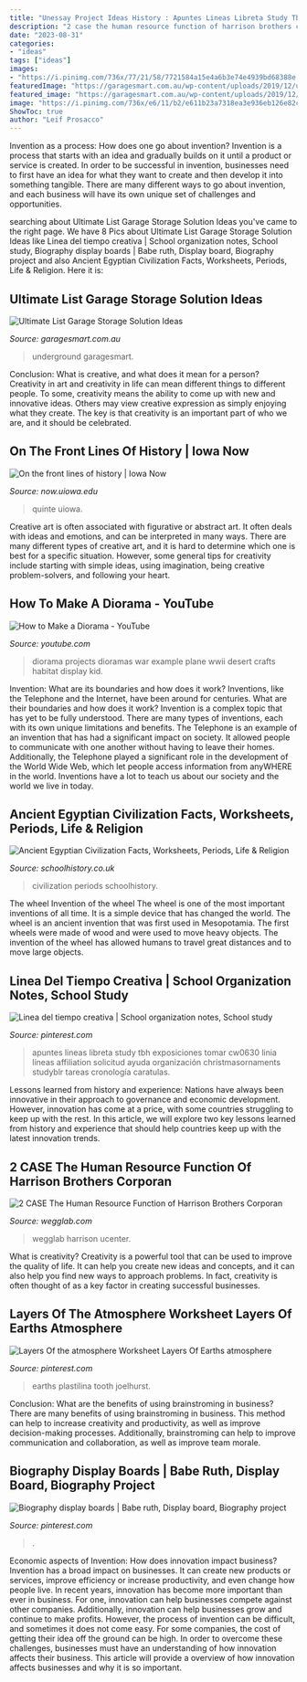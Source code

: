 ```yaml
---
title: "Unessay Project Ideas History : Apuntes Lineas Libreta Study Tbh Exposiciones Tomar Cw0630 Linia Líneas Affiliation Solicitud Ayuda Organización Christmasornaments Studyblr Tareas Cronología Caratulas"
description: "2 case the human resource function of harrison brothers corporan"
date: "2023-08-31"
categories:
- "ideas"
tags: ["ideas"]
images:
- "https://i.pinimg.com/736x/77/21/58/7721584a15e4a6b3e74e4939bd68388e.jpg"
featuredImage: "https://garagesmart.com.au/wp-content/uploads/2019/12/underground-garage-storage-solutions.jpg"
featured_image: "https://garagesmart.com.au/wp-content/uploads/2019/12/underground-garage-storage-solutions.jpg"
image: "https://i.pinimg.com/736x/e6/11/b2/e611b23a7318ea3e936eb126e82c2a5e.jpg"
ShowToc: true
author: "Leif Prosacco"
---
```



Invention as a process: How does one go about invention?
Invention is a process that starts with an idea and gradually builds on it until a product or service is created. In order to be successful in invention, businesses need to first have an idea for what they want to create and then develop it into something tangible. There are many different ways to go about invention, and each business will have its own unique set of challenges and opportunities.

	

		
searching about Ultimate List Garage Storage Solution Ideas you've came to the right page. We have 8 Pics about Ultimate List Garage Storage Solution Ideas like Linea del tiempo creativa | School organization notes, School study, Biography display boards | Babe ruth, Display board, Biography project and also Ancient Egyptian Civilization Facts, Worksheets, Periods, Life &amp; Religion. Here it is:
		
    
## Ultimate List Garage Storage Solution Ideas

<img loading=lazy src="https://garagesmart.com.au/wp-content/uploads/2019/12/underground-garage-storage-solutions.jpg" onerror="this.onerror=null;this.src='https://tse2.mm.bing.net/th?id=OIP.kURFAMjt3vs_HfndG6ZstAHaDY&amp;pid=15.1';" alt="Ultimate List Garage Storage Solution Ideas">

_Source: garagesmart.com.au_

>underground garagesmart. 

	

Conclusion: What is creative, and what does it mean for a person?
Creativity in art and creativity in life can mean different things to different people. To some, creativity means the ability to come up with new and innovative ideas. Others may view creative expression as simply enjoying what they create. The key is that creativity is an important part of who we are, and it should be celebrated.

    
## On The Front Lines Of History | Iowa Now

<img loading=lazy src="https://now.uiowa.edu/sites/now.uiowa.edu/files/lib-120404-tj-14.jpg" onerror="this.onerror=null;this.src='https://tse3.mm.bing.net/th?id=OIP.kzPrjhP5xupj1nu7507gHwHaE8&amp;pid=15.1';" alt="On the front lines of history | Iowa Now">

_Source: now.uiowa.edu_

>quinte uiowa. 

	

Creative art is often associated with figurative or abstract art. It often deals with ideas and emotions, and can be interpreted in many ways. There are many different types of creative art, and it is hard to determine which one is best for a specific situation. However, some general tips for creativity include starting with simple ideas, using imagination, being creative problem-solvers, and following your heart.

    
## How To Make A Diorama - YouTube

<img loading=lazy src="http://i.ytimg.com/vi/_DJKyM3JIAI/maxresdefault.jpg" onerror="this.onerror=null;this.src='https://tse1.mm.bing.net/th?id=OIP.Tx1UoRL5kiLBcvPzpvPJ8wHaEK&amp;pid=15.1';" alt="How to Make a Diorama - YouTube">

_Source: youtube.com_

>diorama projects dioramas war example plane wwii desert crafts habitat display kid. 

	

Invention: What are its boundaries and how does it work?
Inventions, like the Telephone and the Internet, have been around for centuries. What are their boundaries and how does it work? Invention is a complex topic that has yet to be fully understood. There are many types of inventions, each with its own unique limitations and benefits. The Telephone is an example of an invention that has had a significant impact on society. It allowed people to communicate with one another without having to leave their homes. Additionally, the Telephone played a significant role in the development of the World Wide Web, which let people access information from anyWHERE in the world. Inventions have a lot to teach us about our society and the world we live in today.

    
## Ancient Egyptian Civilization Facts, Worksheets, Periods, Life &amp; Religion

<img loading=lazy src="https://schoolhistory.co.uk/wp-content/uploads/2020/05/Ancient-Egyptian-Civilization-Student-Activities-Answer-Guide-3-768x1086.png" onerror="this.onerror=null;this.src='https://tse3.mm.bing.net/th?id=OIP.IiEddmh4kSfAOAWUi-DIlAHaKe&amp;pid=15.1';" alt="Ancient Egyptian Civilization Facts, Worksheets, Periods, Life &amp; Religion">

_Source: schoolhistory.co.uk_

>civilization periods schoolhistory. 

	

The wheel
Invention of the wheel
The wheel is one of the most important inventions of all time. It is a simple device that has changed the world. The wheel is an ancient invention that was first used in Mesopotamia. The first wheels were made of wood and were used to move heavy objects. The invention of the wheel has allowed humans to travel great distances and to move large objects.

    
## Linea Del Tiempo Creativa | School Organization Notes, School Study

<img loading=lazy src="https://i.pinimg.com/736x/e6/11/b2/e611b23a7318ea3e936eb126e82c2a5e.jpg" onerror="this.onerror=null;this.src='https://tse4.mm.bing.net/th?id=OIP.5BYSMllsDcWo2nxVaUBlXQHaJ4&amp;pid=15.1';" alt="Linea del tiempo creativa | School organization notes, School study">

_Source: pinterest.com_

>apuntes lineas libreta study tbh exposiciones tomar cw0630 linia líneas affiliation solicitud ayuda organización christmasornaments studyblr tareas cronología caratulas. 

	

Lessons learned from history and experience:
Nations have always been innovative in their approach to governance and economic development. However, innovation has come at a price, with some countries struggling to keep up with the rest. In this article, we will explore two key lessons learned from history and experience that should help countries keep up with the latest innovation trends.

    
## 2 CASE The Human Resource Function Of Harrison Brothers Corporan

<img loading=lazy src="https://wegglab.com/wp-content/uploads/2021/01/image-2393.png" onerror="this.onerror=null;this.src='https://tse2.mm.bing.net/th?id=OIP.HOEYSs_y2X009cGnWMRjuQHaFh&amp;pid=15.1';" alt="2 CASE The Human Resource Function of Harrison Brothers Corporan">

_Source: wegglab.com_

>wegglab harrison ucenter. 

	

What is creativity?
Creativity is a powerful tool that can be used to improve the quality of life. It can help you create new ideas and concepts, and it can also help you find new ways to approach problems. In fact, creativity is often thought of as a key factor in creating successful businesses.

    
## Layers Of The Atmosphere Worksheet Layers Of Earths Atmosphere

<img loading=lazy src="https://i.pinimg.com/736x/75/b6/c4/75b6c43404b7a3bf6e445f3ee4bdbd12.jpg" onerror="this.onerror=null;this.src='https://tse1.mm.bing.net/th?id=OIP.heW0AfTh2lAwtk1eGmY2FQHaJV&amp;pid=15.1';" alt="Layers Of the atmosphere Worksheet Layers Of Earths atmosphere">

_Source: pinterest.com_

>earths plastilina tooth joelhurst. 

	

Conclusion: What are the benefits of using brainstroming in business?
There are many benefits of using brainstroming in business. This method can help to increase creativity and productivity, as well as improve decision-making processes. Additionally, brainstroming can help to improve communication and collaboration, as well as improve team morale.

    
## Biography Display Boards | Babe Ruth, Display Board, Biography Project

<img loading=lazy src="https://i.pinimg.com/736x/77/21/58/7721584a15e4a6b3e74e4939bd68388e.jpg" onerror="this.onerror=null;this.src='https://tse2.mm.bing.net/th?id=OIP.dzhCpPjUtSEOyuVSzAKiKQHaJ3&amp;pid=15.1';" alt="Biography display boards | Babe ruth, Display board, Biography project">

_Source: pinterest.com_

>. 

	

Economic aspects of Invention: How does innovation impact business?
Invention has a broad impact on businesses. It can create new products or services, improve efficiency or increase productivity, and even change how people live. In recent years, innovation has become more important than ever in business. For one, innovation can help businesses compete against other companies. Additionally, innovation can help businesses grow and continue to make profits. However, the process of invention can be difficult, and sometimes it does not come easy. For some companies, the cost of getting their idea off the ground can be high. In order to overcome these challenges, businesses must have an understanding of how innovation affects their business. This article will provide a overview of how innovation affects businesses and why it is so important.

